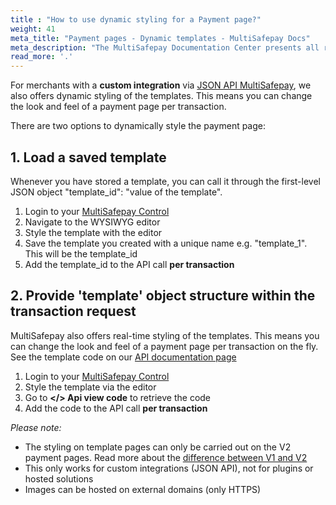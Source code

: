 ```yaml
---
title : "How to use dynamic styling for a Payment page?"
weight: 41
meta_title: "Payment pages - Dynamic templates - MultiSafepay Docs"
meta_description: "The MultiSafepay Documentation Center presents all relevant information about our Plugins and API. You can also find support pages for payment methods, tools and general questions as well as the contact details of our Support and Integration Teams."
read_more: '.'
---
```

For merchants with a __custom integration__ via [JSON API MultiSafepay](/api), we also offers dynamic styling of the templates. This means you can change the look and feel of a payment page per transaction.

There are two options to dynamically style the payment page:

## 1. Load a saved template
Whenever you have stored a template, you can call it through the first-level JSON object "template_id": "value of the template".

1. Login to your [MultiSafepay Control](https://merchant.multisafepay.com)
2. Navigate to the WYSIWYG editor
3. Style the template with the editor
4. Save the template you created with a unique name e.g. "template_1". This will be the template_id
5. Add the template_id to the API call __per transaction__


## 2. Provide 'template' object structure within the transaction request
MultiSafepay also offers real-time styling of the templates. This means you can change the look and feel of a payment page per transaction on the fly. See the template code on our [API documentation page](https://docs.multisafepay.com/api/#dynamic-styling)

1. Login to your [MultiSafepay Control](https://merchant.multisafepay.com)
2. Style the template via the editor
3. Go to __</> Api view code__ to retrieve the code
4. Add the code to the API call __per transaction__

_Please note:_ 

* The styling on template pages can only be carried out on the V2 payment pages. Read more about the [difference between V1 and V2](https://docs.multisafepay.com/tools/payment-pages/difference-between-v1-and-v2)
* This only works for custom integrations (JSON API), not for plugins or hosted solutions
* Images can be hosted on external domains (only HTTPS)